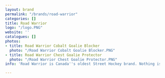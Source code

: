 ```yaml
---
layout: brand
permalink: "/brands/road-warrior"
categories: []
title: Road Warrior
logo: "/logo.PNG"
website: ''
catalogues: []
photos:
- title: Road Warrior Cobalt Goalie Blocker
  photo: "/Road Warrior Cobalt Goalie Blocker.PNG"
- title: Road Warrior Chest Goalie Protector
  photo: "/Road Warrior Chest Goalie Protector.PNG"
info: 'Road Warrior is Canada''s oldest Street Hockey brand. Nothing is more '

---
```

